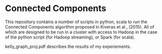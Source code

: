 # Connected Components

This repository contains a number of scripts in python, scala to run the Connected Components algorithm proposed in Kiveras et al., (2015). All of which are designed to be run in a cluster with access to Hadoop in the case of the python script (for Hadoop streaming), or Spark (for scala). 

kelly_graph_proj.pdf describes the results of my experiements.
